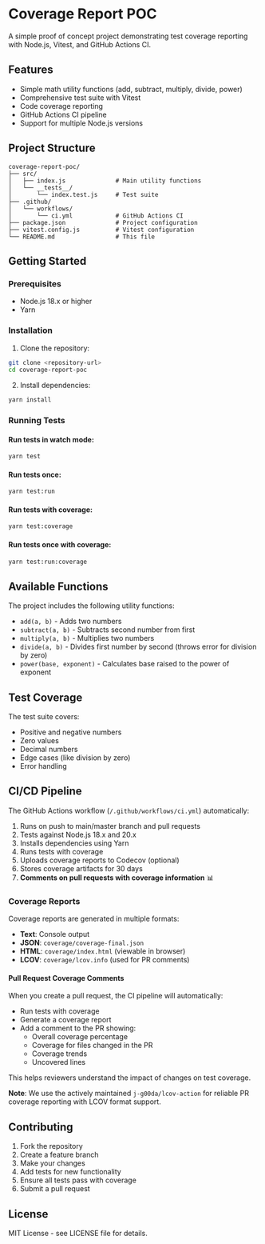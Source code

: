 # Coverage Report POC

A simple proof of concept project demonstrating test coverage reporting with Node.js, Vitest, and GitHub Actions CI.

## Features

- Simple math utility functions (add, subtract, multiply, divide, power)
- Comprehensive test suite with Vitest
- Code coverage reporting
- GitHub Actions CI pipeline
- Support for multiple Node.js versions

## Project Structure

```
coverage-report-poc/
├── src/
│   ├── index.js              # Main utility functions
│   └── __tests__/
│       └── index.test.js     # Test suite
├── .github/
│   └── workflows/
│       └── ci.yml            # GitHub Actions CI
├── package.json              # Project configuration
├── vitest.config.js          # Vitest configuration
└── README.md                 # This file
```

## Getting Started

### Prerequisites

- Node.js 18.x or higher
- Yarn

### Installation

1. Clone the repository:
```bash
git clone <repository-url>
cd coverage-report-poc
```

2. Install dependencies:
```bash
yarn install
```

### Running Tests

#### Run tests in watch mode:
```bash
yarn test
```

#### Run tests once:
```bash
yarn test:run
```

#### Run tests with coverage:
```bash
yarn test:coverage
```

#### Run tests once with coverage:
```bash
yarn test:run:coverage
```

## Available Functions

The project includes the following utility functions:

- `add(a, b)` - Adds two numbers
- `subtract(a, b)` - Subtracts second number from first
- `multiply(a, b)` - Multiplies two numbers
- `divide(a, b)` - Divides first number by second (throws error for division by zero)
- `power(base, exponent)` - Calculates base raised to the power of exponent

## Test Coverage

The test suite covers:
- Positive and negative numbers
- Zero values
- Decimal numbers
- Edge cases (like division by zero)
- Error handling

## CI/CD Pipeline

The GitHub Actions workflow (`/.github/workflows/ci.yml`) automatically:

1. Runs on push to main/master branch and pull requests
2. Tests against Node.js 18.x and 20.x
3. Installs dependencies using Yarn
4. Runs tests with coverage
5. Uploads coverage reports to Codecov (optional)
6. Stores coverage artifacts for 30 days
7. **Comments on pull requests with coverage information** 📊

### Coverage Reports

Coverage reports are generated in multiple formats:
- **Text**: Console output
- **JSON**: `coverage/coverage-final.json`
- **HTML**: `coverage/index.html` (viewable in browser)
- **LCOV**: `coverage/lcov.info` (used for PR comments)

#### Pull Request Coverage Comments

When you create a pull request, the CI pipeline will automatically:
- Run tests with coverage
- Generate a coverage report
- Add a comment to the PR showing:
  - Overall coverage percentage
  - Coverage for files changed in the PR
  - Coverage trends
  - Uncovered lines

This helps reviewers understand the impact of changes on test coverage.

**Note**: We use the actively maintained `j-g00da/lcov-action` for reliable PR coverage reporting with LCOV format support.

## Contributing

1. Fork the repository
2. Create a feature branch
3. Make your changes
4. Add tests for new functionality
5. Ensure all tests pass with coverage
6. Submit a pull request

## License

MIT License - see LICENSE file for details. 